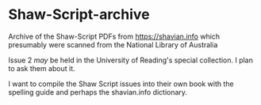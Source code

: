 # Shaw-Script-archive
Archive of the Shaw-Script PDFs from https://shavian.info which presumably were scanned from the National Library of Australia

Issue 2 *may* be held in the University of Reading's special collection. I plan to ask them about it.

I want to compile the Shaw Script issues into their own book with the spelling guide and perhaps the shavian.info dictionary.
